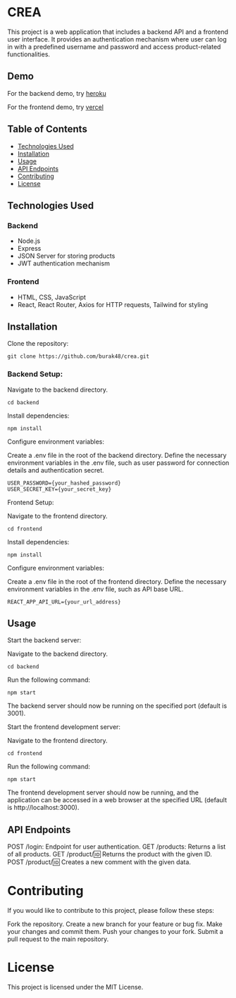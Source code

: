 # CREA

This project is a web application that includes a backend API and a frontend user interface.
It provides an authentication mechanism where user can log in with a predefined username and password and access product-related functionalities.

## Demo

For the backend demo, try [heroku](https://nameless-hollows-26350.herokuapp.com/)

For the frontend demo, try [vercel](https://crea-eight.vercel.app/)

## Table of Contents

- [Technologies Used](#technologies)
- [Installation](#installation)
- [Usage](#usage)
- [API Endpoints](#api-endpoints)
- [Contributing](#contributing)
- [License](#license)

## Technologies Used

### Backend

- Node.js
- Express
- JSON Server for storing products
- JWT authentication mechanism

### Frontend

- HTML, CSS, JavaScript
- React, React Router, Axios for HTTP requests, Tailwind for styling

## Installation

Clone the repository:

```
git clone https://github.com/burak48/crea.git
```

### Backend Setup:

Navigate to the backend directory.

```
cd backend
```

Install dependencies:

```
npm install
```

Configure environment variables:

Create a .env file in the root of the backend directory.
Define the necessary environment variables in the .env file, such as user password for connection details and authentication secret.

```
USER_PASSWORD={your_hashed_password}
USER_SECRET_KEY={your_secret_key}
```

Frontend Setup:

Navigate to the frontend directory.

```
cd frontend
```

Install dependencies:

```
npm install
```

Configure environment variables:

Create a .env file in the root of the frontend directory.
Define the necessary environment variables in the .env file, such as API base URL.

```
REACT_APP_API_URL={your_url_address}
```

## Usage

Start the backend server:

Navigate to the backend directory.

```
cd backend
```

Run the following command:

```
npm start
```

The backend server should now be running on the specified port (default is 3001).

Start the frontend development server:

Navigate to the frontend directory.

```
cd frontend
```

Run the following command:

```
npm start
```

The frontend development server should now be running, and the application can be accessed in a web browser at the specified URL (default is http://localhost:3000).

## API Endpoints

POST /login: Endpoint for user authentication.
GET /products: Returns a list of all products.
GET /product/:id: Returns the product with the given ID.
POST /product/:id: Creates a new comment with the given data.

# Contributing

If you would like to contribute to this project, please follow these steps:

Fork the repository.
Create a new branch for your feature or bug fix.
Make your changes and commit them.
Push your changes to your fork.
Submit a pull request to the main repository.

# License

This project is licensed under the MIT License.
